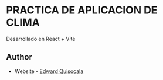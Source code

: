 # PRACTICA DE APLICACION DE CLIMA

Desarrollado en React + Vite

## Author

- Website - [Edward Quisocala ](#)